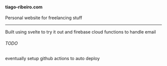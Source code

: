 #### tiago-ribeiro.com

Personal website for freelancing stuff

---

Built using svelte to try it out and firebase cloud functions to handle email

###### TODO

eventually setup github actions to auto deploy
